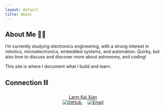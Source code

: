 ```yaml
---
layout: default
title: About
---
```

## About Me 👷‍♂️
I’m currently studying electronics engineering, with a strong interest in robotics, microelectronics, embedded systems, and automation.
Quirky, but also love to discuss and discover more about astronomy, and coding!

This site is where I document what I build and learn.

## Connection ⛓️
<div style="margin-top: 1rem; text-align: center;">
  <div class="badge-base LI-profile-badge" data-locale="en_US" data-size="medium" data-theme="dark" data-type="HORIZONTAL" data-vanity="larmkaixian" data-version="v1"><a class="badge-base__link LI-simple-link" href="https://my.linkedin.com/in/larmkaixian?trk=profile-badge">Larm Kai Xian</a></div>
  
  <a href="https://github.com/lkaixian" target="_blank" style="margin: 0 0.5rem;">
    <img src="https://img.shields.io/badge/GitHub-181717?logo=github&logoColor=white&style=for-the-badge" alt="GitHub" />
  </a>

  <a href="mailto:lkaixian91@gmail.com" style="margin: 0 0.5rem;">
    <img src="https://img.shields.io/badge/Gmail-D14836?logo=gmail&logoColor=white&style=for-the-badge" alt="Email" />
  </a>
</div>
